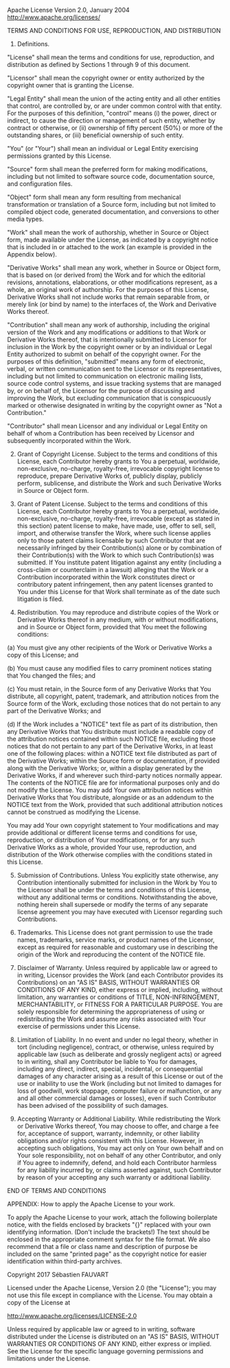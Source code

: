 Apache License
Version 2.0, January 2004
http://www.apache.org/licenses/

TERMS AND CONDITIONS FOR USE, REPRODUCTION, AND DISTRIBUTION

1. Definitions.

"License" shall mean the terms and conditions for use, reproduction,
and distribution as defined by Sections 1 through 9 of this document.

"Licensor" shall mean the copyright owner or entity authorized by
the copyright owner that is granting the License.

"Legal Entity" shall mean the union of the acting entity and all
other entities that control, are controlled by, or are under common
control with that entity. For the purposes of this definition,
"control" means (i) the power, direct or indirect, to cause the
direction or management of such entity, whether by contract or
otherwise, or (ii) ownership of fifty percent (50%) or more of the
outstanding shares, or (iii) beneficial ownership of such entity.

"You" (or "Your") shall mean an individual or Legal Entity
exercising permissions granted by this License.

"Source" form shall mean the preferred form for making modifications,
including but not limited to software source code, documentation
source, and configuration files.

"Object" form shall mean any form resulting from mechanical
transformation or translation of a Source form, including but
not limited to compiled object code, generated documentation,
and conversions to other media types.

"Work" shall mean the work of authorship, whether in Source or
Object form, made available under the License, as indicated by a
copyright notice that is included in or attached to the work
(an example is provided in the Appendix below).

"Derivative Works" shall mean any work, whether in Source or Object
form, that is based on (or derived from) the Work and for which the
editorial revisions, annotations, elaborations, or other modifications
represent, as a whole, an original work of authorship. For the purposes
of this License, Derivative Works shall not include works that remain
separable from, or merely link (or bind by name) to the interfaces of,
the Work and Derivative Works thereof.

"Contribution" shall mean any work of authorship, including
the original version of the Work and any modifications or additions
to that Work or Derivative Works thereof, that is intentionally
submitted to Licensor for inclusion in the Work by the copyright owner
or by an individual or Legal Entity authorized to submit on behalf of
the copyright owner. For the purposes of this definition, "submitted"
means any form of electronic, verbal, or written communication sent
to the Licensor or its representatives, including but not limited to
communication on electronic mailing lists, source code control systems,
and issue tracking systems that are managed by, or on behalf of, the
Licensor for the purpose of discussing and improving the Work, but
excluding communication that is conspicuously marked or otherwise
designated in writing by the copyright owner as "Not a Contribution."

"Contributor" shall mean Licensor and any individual or Legal Entity
on behalf of whom a Contribution has been received by Licensor and
subsequently incorporated within the Work.

2. Grant of Copyright License. Subject to the terms and conditions of
this License, each Contributor hereby grants to You a perpetual,
worldwide, non-exclusive, no-charge, royalty-free, irrevocable
copyright license to reproduce, prepare Derivative Works of,
publicly display, publicly perform, sublicense, and distribute the
Work and such Derivative Works in Source or Object form.

3. Grant of Patent License. Subject to the terms and conditions of
this License, each Contributor hereby grants to You a perpetual,
worldwide, non-exclusive, no-charge, royalty-free, irrevocable
(except as stated in this section) patent license to make, have made,
use, offer to sell, sell, import, and otherwise transfer the Work,
where such license applies only to those patent claims licensable
by such Contributor that are necessarily infringed by their
Contribution(s) alone or by combination of their Contribution(s)
with the Work to which such Contribution(s) was submitted. If You
institute patent litigation against any entity (including a
cross-claim or counterclaim in a lawsuit) alleging that the Work
or a Contribution incorporated within the Work constitutes direct
or contributory patent infringement, then any patent licenses
granted to You under this License for that Work shall terminate
as of the date such litigation is filed.

4. Redistribution. You may reproduce and distribute copies of the
Work or Derivative Works thereof in any medium, with or without
modifications, and in Source or Object form, provided that You
meet the following conditions:

(a) You must give any other recipients of the Work or
Derivative Works a copy of this License; and

(b) You must cause any modified files to carry prominent notices
stating that You changed the files; and

(c) You must retain, in the Source form of any Derivative Works
that You distribute, all copyright, patent, trademark, and
attribution notices from the Source form of the Work,
excluding those notices that do not pertain to any part of
the Derivative Works; and

(d) If the Work includes a "NOTICE" text file as part of its
distribution, then any Derivative Works that You distribute must
include a readable copy of the attribution notices contained
within such NOTICE file, excluding those notices that do not
pertain to any part of the Derivative Works, in at least one
of the following places: within a NOTICE text file distributed
as part of the Derivative Works; within the Source form or
documentation, if provided along with the Derivative Works; or,
within a display generated by the Derivative Works, if and
wherever such third-party notices normally appear. The contents
of the NOTICE file are for informational purposes only and
do not modify the License. You may add Your own attribution
notices within Derivative Works that You distribute, alongside
or as an addendum to the NOTICE text from the Work, provided
that such additional attribution notices cannot be construed
as modifying the License.

You may add Your own copyright statement to Your modifications and
may provide additional or different license terms and conditions
for use, reproduction, or distribution of Your modifications, or
for any such Derivative Works as a whole, provided Your use,
reproduction, and distribution of the Work otherwise complies with
the conditions stated in this License.

5. Submission of Contributions. Unless You explicitly state otherwise,
any Contribution intentionally submitted for inclusion in the Work
by You to the Licensor shall be under the terms and conditions of
this License, without any additional terms or conditions.
Notwithstanding the above, nothing herein shall supersede or modify
the terms of any separate license agreement you may have executed
with Licensor regarding such Contributions.

6. Trademarks. This License does not grant permission to use the trade
names, trademarks, service marks, or product names of the Licensor,
except as required for reasonable and customary use in describing the
origin of the Work and reproducing the content of the NOTICE file.

7. Disclaimer of Warranty. Unless required by applicable law or
agreed to in writing, Licensor provides the Work (and each
Contributor provides its Contributions) on an "AS IS" BASIS,
WITHOUT WARRANTIES OR CONDITIONS OF ANY KIND, either express or
implied, including, without limitation, any warranties or conditions
of TITLE, NON-INFRINGEMENT, MERCHANTABILITY, or FITNESS FOR A
PARTICULAR PURPOSE. You are solely responsible for determining the
appropriateness of using or redistributing the Work and assume any
risks associated with Your exercise of permissions under this License.

8. Limitation of Liability. In no event and under no legal theory,
whether in tort (including negligence), contract, or otherwise,
unless required by applicable law (such as deliberate and grossly
negligent acts) or agreed to in writing, shall any Contributor be
liable to You for damages, including any direct, indirect, special,
incidental, or consequential damages of any character arising as a
result of this License or out of the use or inability to use the
Work (including but not limited to damages for loss of goodwill,
work stoppage, computer failure or malfunction, or any and all
other commercial damages or losses), even if such Contributor
has been advised of the possibility of such damages.

9. Accepting Warranty or Additional Liability. While redistributing
the Work or Derivative Works thereof, You may choose to offer,
and charge a fee for, acceptance of support, warranty, indemnity,
or other liability obligations and/or rights consistent with this
License. However, in accepting such obligations, You may act only
on Your own behalf and on Your sole responsibility, not on behalf
of any other Contributor, and only if You agree to indemnify,
defend, and hold each Contributor harmless for any liability
incurred by, or claims asserted against, such Contributor by reason
of your accepting any such warranty or additional liability.

END OF TERMS AND CONDITIONS

APPENDIX: How to apply the Apache License to your work.

To apply the Apache License to your work, attach the following
boilerplate notice, with the fields enclosed by brackets "{}"
replaced with your own identifying information. (Don't include
the brackets!)  The text should be enclosed in the appropriate
comment syntax for the file format. We also recommend that a
file or class name and description of purpose be included on the
same "printed page" as the copyright notice for easier
identification within third-party archives.

Copyright 2017 Sébastien FAUVART

Licensed under the Apache License, Version 2.0 (the "License");
you may not use this file except in compliance with the License.
You may obtain a copy of the License at

http://www.apache.org/licenses/LICENSE-2.0

Unless required by applicable law or agreed to in writing, software
distributed under the License is distributed on an "AS IS" BASIS,
WITHOUT WARRANTIES OR CONDITIONS OF ANY KIND, either express or implied.
See the License for the specific language governing permissions and
limitations under the License.
